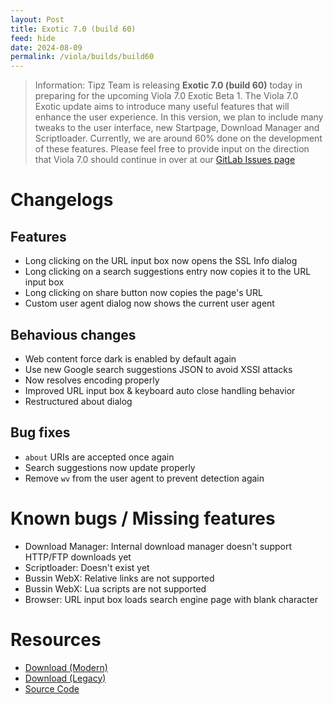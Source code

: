 ```yaml
---
layout: Post
title: Exotic 7.0 (build 60)
feed: hide
date: 2024-08-09
permalink: /viola/builds/build60
---
```


> Information:
> Tipz Team is releasing **Exotic 7.0 (build 60)** today in preparing for the upcoming Viola 7.0 Exotic Beta 1.
> The Viola 7.0 Exotic update aims to introduce many useful features that will enhance the user experience. In this version, we plan to include many tweaks to the user interface, new Startpage, Download Manager and Scriptloader. Currently, we are around 60% done on the development of these features.
> Please feel free to provide input on the direction that Viola 7.0 should continue in over at our [GitLab Issues page](https://gitlab.com/TipzTeam/viola/-/issues)

# Changelogs
## Features
- Long clicking on the URL input box now opens the SSL Info dialog
- Long clicking on a search suggestions entry now copies it to the URL input box
- Long clicking on share button now copies the page's URL
- Custom user agent dialog now shows the current user agent

## Behavious changes
- Web content force dark is enabled by default again
- Use new Google search suggestions JSON to avoid XSSI attacks
- Now resolves encoding properly
- Improved URL input box & keyboard auto close handling behavior
- Restructured about dialog

## Bug fixes
- `about` URIs are accepted once again
- Search suggestions now update properly
- Remove `wv` from the user agent to prevent detection again

# Known bugs / Missing features
- Download Manager: Internal download manager doesn't support HTTP/FTP downloads yet
- Scriptloader: Doesn't exist yet
- Bussin WebX: Relative links are not supported
- Bussin WebX: Lua scripts are not supported
- Browser: URL input box loads search engine page with blank character

# Resources
- [Download (Modern)](https://gitlab.com/-/project/22143649/uploads/542fbe2ff2ed631f4d4443d5924c08a6/app-modern-next.apk)
- [Download (Legacy)](https://gitlab.com/-/project/22143649/uploads/66b03686fc7534062318892cbcac2a35/app-legacy-next.apk)
- [Source Code](https://gitlab.com/TipzTeam/viola/-/tree/f04076f989b3e0137953e764e3e9e602d5efce7e)
